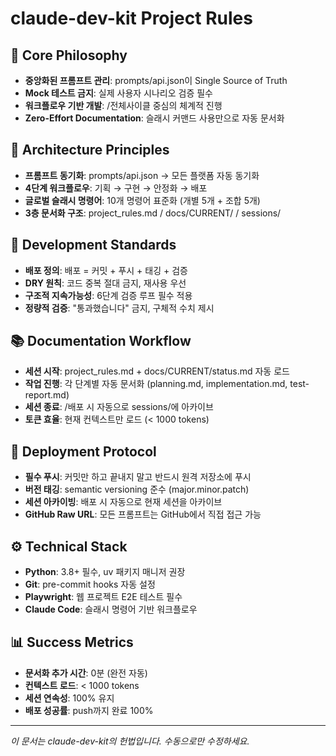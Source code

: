 # claude-dev-kit Project Rules

## 🎯 Core Philosophy
- **중앙화된 프롬프트 관리**: prompts/api.json이 Single Source of Truth
- **Mock 테스트 금지**: 실제 사용자 시나리오 검증 필수
- **워크플로우 기반 개발**: /전체사이클 중심의 체계적 진행
- **Zero-Effort Documentation**: 슬래시 커맨드 사용만으로 자동 문서화

## 📐 Architecture Principles
- **프롬프트 동기화**: prompts/api.json → 모든 플랫폼 자동 동기화
- **4단계 워크플로우**: 기획 → 구현 → 안정화 → 배포
- **글로벌 슬래시 명령어**: 10개 명령어 표준화 (개별 5개 + 조합 5개)
- **3층 문서화 구조**: project_rules.md / docs/CURRENT/ / sessions/

## 🔧 Development Standards
- **배포 정의**: 배포 = 커밋 + 푸시 + 태깅 + 검증
- **DRY 원칙**: 코드 중복 절대 금지, 재사용 우선
- **구조적 지속가능성**: 6단계 검증 루프 필수 적용
- **정량적 검증**: "통과했습니다" 금지, 구체적 수치 제시

## 📚 Documentation Workflow
- **세션 시작**: project_rules.md + docs/CURRENT/status.md 자동 로드
- **작업 진행**: 각 단계별 자동 문서화 (planning.md, implementation.md, test-report.md)
- **세션 종료**: /배포 시 자동으로 sessions/에 아카이브
- **토큰 효율**: 현재 컨텍스트만 로드 (< 1000 tokens)

## 🚀 Deployment Protocol
- **필수 푸시**: 커밋만 하고 끝내지 말고 반드시 원격 저장소에 푸시
- **버전 태깅**: semantic versioning 준수 (major.minor.patch)
- **세션 아카이빙**: 배포 시 자동으로 현재 세션을 아카이브
- **GitHub Raw URL**: 모든 프롬프트는 GitHub에서 직접 접근 가능

## ⚙️ Technical Stack
- **Python**: 3.8+ 필수, uv 패키지 매니저 권장
- **Git**: pre-commit hooks 자동 설정
- **Playwright**: 웹 프로젝트 E2E 테스트 필수
- **Claude Code**: 슬래시 명령어 기반 워크플로우

## 📊 Success Metrics
- **문서화 추가 시간**: 0분 (완전 자동)
- **컨텍스트 로드**: < 1000 tokens
- **세션 연속성**: 100% 유지
- **배포 성공률**: push까지 완료 100%

---
*이 문서는 claude-dev-kit의 헌법입니다. 수동으로만 수정하세요.*